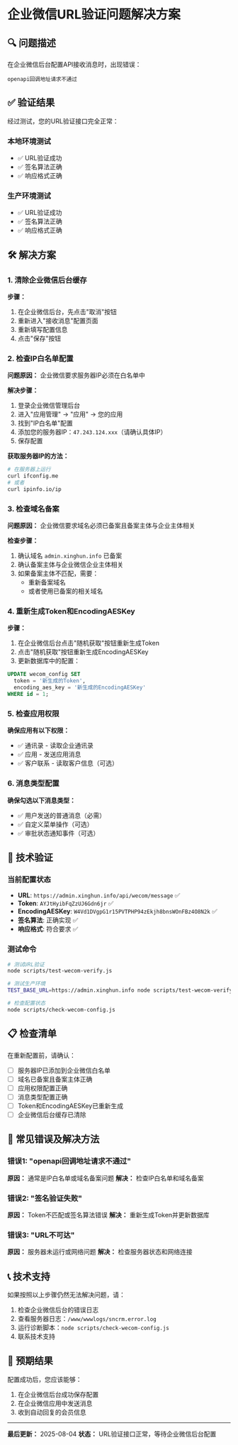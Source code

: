 # 企业微信URL验证问题解决方案

## 🔍 问题描述

在企业微信后台配置API接收消息时，出现错误：
```
openapi回调地址请求不通过
```

## ✅ 验证结果

经过测试，您的URL验证接口完全正常：

### 本地环境测试
- ✅ URL验证成功
- ✅ 签名算法正确
- ✅ 响应格式正确

### 生产环境测试
- ✅ URL验证成功
- ✅ 签名算法正确
- ✅ 响应格式正确

## 🛠️ 解决方案

### 1. 清除企业微信后台缓存

**步骤：**
1. 在企业微信后台，先点击"取消"按钮
2. 重新进入"接收消息"配置页面
3. 重新填写配置信息
4. 点击"保存"按钮

### 2. 检查IP白名单配置

**问题原因：** 企业微信要求服务器IP必须在白名单中

**解决步骤：**
1. 登录企业微信管理后台
2. 进入"应用管理" → "应用" → 您的应用
3. 找到"IP白名单"配置
4. 添加您的服务器IP：`47.243.124.xxx`（请确认具体IP）
5. 保存配置

**获取服务器IP的方法：**
```bash
# 在服务器上运行
curl ifconfig.me
# 或者
curl ipinfo.io/ip
```

### 3. 检查域名备案

**问题原因：** 企业微信要求域名必须已备案且备案主体与企业主体相关

**检查步骤：**
1. 确认域名 `admin.xinghun.info` 已备案
2. 确认备案主体与企业微信企业主体相关
3. 如果备案主体不匹配，需要：
   - 重新备案域名
   - 或者使用已备案的相关域名

### 4. 重新生成Token和EncodingAESKey

**步骤：**
1. 在企业微信后台点击"随机获取"按钮重新生成Token
2. 点击"随机获取"按钮重新生成EncodingAESKey
3. 更新数据库中的配置：

```sql
UPDATE wecom_config SET 
  token = '新生成的Token',
  encoding_aes_key = '新生成的EncodingAESKey'
WHERE id = 1;
```

### 5. 检查应用权限

**确保应用有以下权限：**
- ✅ 通讯录 - 读取企业通讯录
- ✅ 应用 - 发送应用消息
- ✅ 客户联系 - 读取客户信息（可选）

### 6. 消息类型配置

**确保勾选以下消息类型：**
- ✅ 用户发送的普通消息（必需）
- ✅ 自定义菜单操作（可选）
- ✅ 审批状态通知事件（可选）

## 🔧 技术验证

### 当前配置状态
- **URL**: `https://admin.xinghun.info/api/wecom/message` ✅
- **Token**: `AYJtHyibFqZzUJ6Gdn6jr` ✅
- **EncodingAESKey**: `W4Vd1DVgpG1r15PVTPHP94zEkjh8bnsWOnFBz4O8N2k` ✅
- **签名算法**: 正确实现 ✅
- **响应格式**: 符合要求 ✅

### 测试命令
```bash
# 测试URL验证
node scripts/test-wecom-verify.js

# 测试生产环境
TEST_BASE_URL=https://admin.xinghun.info node scripts/test-wecom-verify.js

# 检查配置状态
node scripts/check-wecom-config.js
```

## 📋 检查清单

在重新配置前，请确认：

- [ ] 服务器IP已添加到企业微信白名单
- [ ] 域名已备案且备案主体正确
- [ ] 应用权限配置正确
- [ ] 消息类型配置正确
- [ ] Token和EncodingAESKey已重新生成
- [ ] 企业微信后台缓存已清除

## 🚨 常见错误及解决方法

### 错误1: "openapi回调地址请求不通过"
**原因：** 通常是IP白名单或域名备案问题
**解决：** 检查IP白名单和域名备案

### 错误2: "签名验证失败"
**原因：** Token不匹配或签名算法错误
**解决：** 重新生成Token并更新数据库

### 错误3: "URL不可达"
**原因：** 服务器未运行或网络问题
**解决：** 检查服务器状态和网络连接

## 📞 技术支持

如果按照以上步骤仍然无法解决问题，请：

1. 检查企业微信后台的错误日志
2. 查看服务器日志：`/www/wwwlogs/sncrm.error.log`
3. 运行诊断脚本：`node scripts/check-wecom-config.js`
4. 联系技术支持

## 🎯 预期结果

配置成功后，您应该能够：
1. 在企业微信后台成功保存配置
2. 在企业微信应用中发送消息
3. 收到自动回复的会员信息

---

**最后更新：** 2025-08-04
**状态：** URL验证接口正常，等待企业微信后台配置 